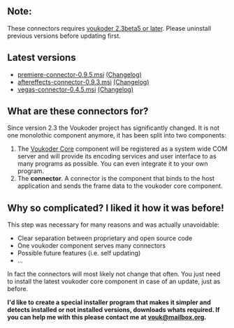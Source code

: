 ## Note:
These connectors requires [voukoder 2.3beta5 or later](https://github.com/Vouk/voukoder/releases). Please uninstall previous versions before updating first.

## Latest versions
- [premiere-connector-0.9.5.msi](premiere/premiere-connector-0.9.5.msi?raw=true) [(Changelog)](premiere/README.md)
- [aftereffects-connector-0.9.3.msi](aftereffects/aftereffects-connector-0.9.3.msi?raw=true) [(Changelog)](aftereffects/README.md)
- [vegas-connector-0.4.5.msi](vegas/vegas-connector-0.4.5.msi?raw=true) [(Changelog)](vegas/README.md)
## What are these connectors for?
Since version 2.3 the Voukoder project has significantly changed. It is not one monolothic component anymore, it has been split into two components:
1. The [Voukoder Core](https://github.com/Vouk/voukoder) component will be registered as a system wide COM server and will provide its encoding services and user interface to as many programs as possible. You can even integrate it to your own program.
2. The **connector**. A connector is the component that binds to the host application and sends the frame data to the voukoder core component.
## Why so complicated? I liked it how it was before!
This step was necessary for many reasons and was actually unavoidable:
- Clear separation between proprietary and open source code
- One voukoder component serves many connectors
- Possible future features (i.e. self updating)
- ...

In fact the connectors will most likely not change that often. You just need to install the latest voukoder core component in case of an update, just as before.

**I'd like to create a special installer program that makes it simpler and detects installed or not installed versions, downloads whats required. If you can help me with this please contact me at vouk@mailbox.org.**
